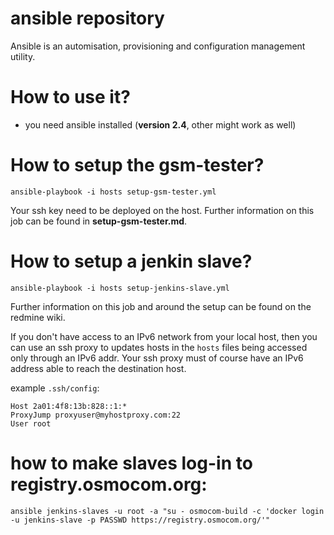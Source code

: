 # ansible repository

Ansible is an automisation, provisioning and configuration management utility.

# How to use it?

- you need ansible installed (**version 2.4**, other might work as well)

# How to setup the gsm-tester?

`ansible-playbook -i hosts setup-gsm-tester.yml`

Your ssh key need to be deployed on the host.
Further information on this job can be found in **setup-gsm-tester.md**.

# How to setup a jenkin slave?

`ansible-playbook -i hosts setup-jenkins-slave.yml`

Further information on this job and around the setup can be found on the redmine wiki.

If you don't have access to an IPv6 network from your local host, then you can
use an ssh proxy to updates hosts in the `hosts` files being accessed only
through an IPv6 addr. Your ssh proxy must of course have an IPv6 address able to
reach the destination host.

example `.ssh/config`:
```
Host 2a01:4f8:13b:828::1:*
ProxyJump proxyuser@myhostproxy.com:22
User root
```

# how to make slaves log-in to registry.osmocom.org:

`ansible jenkins-slaves -u root -a "su - osmocom-build -c 'docker login -u jenkins-slave -p PASSWD https://registry.osmocom.org/'"`
